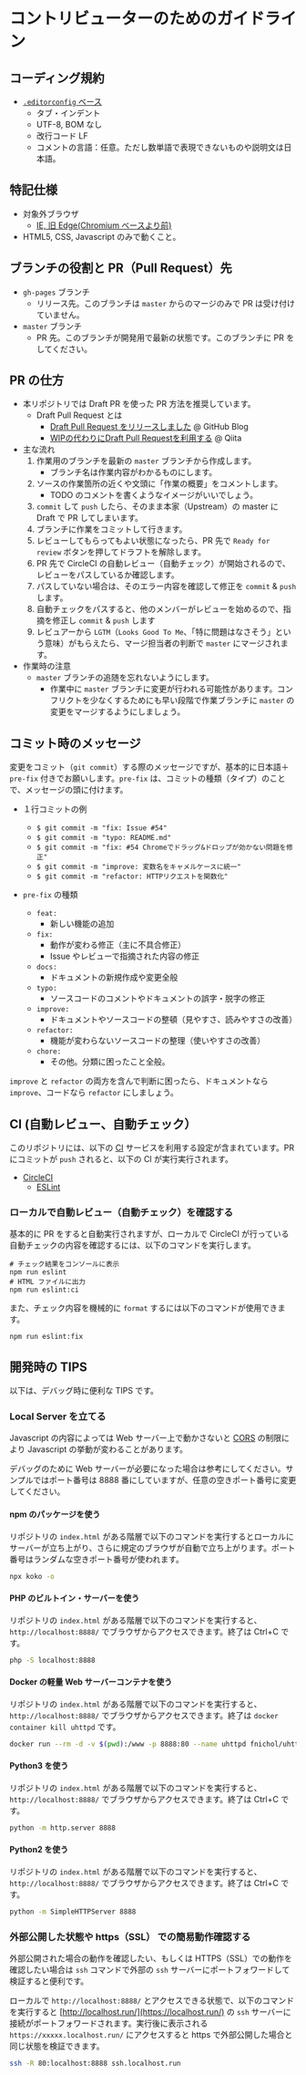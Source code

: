 # コントリビューターのためのガイドライン

## コーディング規約

- [`.editorconfig` ベース](https://github.com/hidao80/mastogetter/blob/master/.editorconfig)
  - タブ・インデント
  - UTF-8, BOM なし
  - 改行コード LF
  - コメントの言語：任意。ただし数単語で表現できないものや説明文は日本語。

## 特記仕様

- 対象外ブラウザ
  - [IE, 旧 Edge(Chromium ベースより前)](https://github.com/hidao80/mastogetter/issues/52#issuecomment-572322561)
- HTML5, CSS, Javascript のみで動くこと。

## ブランチの役割と PR（Pull Request）先

- `gh-pages` ブランチ
  - リリース先。このブランチは `master` からのマージのみで PR は受け付けていません。
- `master` ブランチ
  - PR 先。このブランチが開発用で最新の状態です。このブランチに PR をしてください。

## PR の仕方

- 本リポジトリでは Draft PR を使った PR 方法を推奨しています。
  - Draft Pull Request とは
    - [Draft Pull Request をリリースしました](https://github.blog/jp/2019-02-19-introducing-draft-pull-requests/) @ GitHub Blog
    - [WIPの代わりにDraft Pull Requestを利用する](https://qiita.com/tatane616/items/13da1b6797a7b871ad58) @ Qiita
- 主な流れ
    1. 作業用のブランチを最新の `master` ブランチから作成します。
        - ブランチ名は作業内容がわかるものにします。
    2. ソースの作業箇所の近くや文頭に「作業の概要」をコメントします。
        - TODO のコメントを書くようなイメージがいいでしょう。
    3. `commit` して `push` したら、そのまま本家（Upstream）の master に Draft で PR してしまいます。
    4. ブランチに作業をコミットして行きます。
    5. レビューしてもらってもよい状態になったら、PR 先で `Ready for review` ボタンを押してドラフトを解除します。
    6. PR 先で CircleCI の自動レビュー（自動チェック）が開始されるので、レビューをパスしているか確認します。
    7. パスしていない場合は、そのエラー内容を確認して修正を `commit` & `push` します。
    8. 自動チェックをパスすると、他のメンバーがレビューを始めるので、指摘を修正し `commit` & `push` します
    9. レビュアーから `LGTM`（`Looks Good To Me`、「特に問題はなさそう」という意味）がもらえたら、マージ担当者の判断で `master` にマージされます。
- 作業時の注意
  - `master` ブランチの追随を忘れないようにします。
    - 作業中に `master` ブランチに変更が行われる可能性があります。コンフリクトを少なくするためにも早い段階で作業ブランチに `master` の変更をマージするようにしましょう。

## コミット時のメッセージ

変更をコミット（`git commit`）する際のメッセージですが、基本的に日本語＋`pre-fix` 付きでお願いします。`pre-fix` は、コミットの種類（タイプ）のことで、メッセージの頭に付けます。

- １行コミットの例
  - `$ git commit -m "fix: Issue #54"`
  - `$ git commit -m "typo: README.md"`
  - `$ git commit -m "fix: #54 Chromeでドラッグ&ドロップが効かない問題を修正"`
  - `$ git commit -m "improve: 変数名をキャメルケースに統一"`
  - `$ git commit -m "refactor: HTTPリクエストを関数化"`

- `pre-fix` の種類
  - `feat:`
    - 新しい機能の追加
  - `fix:`
    - 動作が変わる修正（主に不具合修正）
    - Issue やレビューで指摘された内容の修正
  - `docs:`
    - ドキュメントの新規作成や変更全般
  - `typo:`
    - ソースコードのコメントやドキュメントの誤字・脱字の修正
  - `improve:`
    - ドキュメントやソースコードの整頓（見やすさ、読みやすさの改善）
  - `refactor:`
    - 機能が変わらないソースコードの整理（使いやすさの改善）
  - `chore:`
    - その他。分類に困ったこと全般。

`improve` と `refactor` の両方を含んで判断に困ったら、ドキュメントなら `improve`、コードなら `refactor` にしましょう。

## CI (自動レビュー、自動チェック）

このリポジトリには、以下の [CI](https://ja.wikipedia.org/wiki/%E7%B6%99%E7%B6%9A%E7%9A%84%E3%82%A4%E3%83%B3%E3%83%86%E3%82%B0%E3%83%AC%E3%83%BC%E3%82%B7%E3%83%A7%E3%83%B3) サービスを利用する設定が含まれています。PR にコミットが `push` されると、以下の CI が実行実行されます。

- [CircleCI](https://www.google.com/search?q=site:qiita.com+CircleCI)
  - [ESLint](https://www.google.com/search?q=site:qiita.com+ESLint)

### ローカルで自動レビュー（自動チェック）を確認する

基本的に PR をすると自動実行されますが、ローカルで CircleCI が行っている自動チェックの内容を確認するには、以下のコマンドを実行します。

```terminal
# チェック結果をコンソールに表示
npm run eslint
# HTML ファイルに出力
npm run eslint:ci
```

また、チェック内容を機械的に `format` するには以下のコマンドが使用できます。

```terminal
npm run eslint:fix
```

## 開発時の TIPS

以下は、デバッグ時に便利な TIPS です。

### Local Server を立てる

Javascript の内容によっては Web サーバー上で動かさないと [CORS](https://developer.mozilla.org/ja/docs/Web/HTTP/CORS) の制限により Javascript の挙動が変わることがあります。

デバッグのために Web サーバーが必要になった場合は参考にしてください。サンプルではポート番号は 8888 番にしていますが、任意の空きポート番号に変更してください。

#### npm のパッケージを使う

リポジトリの `index.html` がある階層で以下のコマンドを実行するとローカルにサーバーが立ち上がり、さらに規定のブラウザが自動で立ち上がります。ポート番号はランダムな空きポート番号が使われます。

```bash
npx koko -o
```

#### PHP のビルトイン・サーバーを使う

リポジトリの `index.html` がある階層で以下のコマンドを実行すると、`http://localhost:8888/` でブラウザからアクセスできます。終了は Ctrl+C です。

```bash
php -S localhost:8888
```

#### Docker の軽量 Web サーバーコンテナを使う

リポジトリの `index.html` がある階層で以下のコマンドを実行すると、`http://localhost:8888/` でブラウザからアクセスできます。終了は `docker container kill uhttpd` です。

```bash
docker run --rm -d -v $(pwd):/www -p 8888:80 --name uhttpd fnichol/uhttpd
```

#### Python3 を使う

リポジトリの `index.html` がある階層で以下のコマンドを実行すると、`http://localhost:8888/` でブラウザからアクセスできます。終了は Ctrl+C です。

```bash
python -m http.server 8888
```

#### Python2 を使う

リポジトリの `index.html` がある階層で以下のコマンドを実行すると、`http://localhost:8888/` でブラウザからアクセスできます。終了は Ctrl+C です。

```bash
python -m SimpleHTTPServer 8888
```

### 外部公開した状態や https（SSL） での簡易動作確認する

外部公開された場合の動作を確認したい、もしくは HTTPS（SSL）での動作を確認したい場合は `ssh` コマンドで外部の `ssh` サーバーにポートフォワードして検証すると便利です。

ローカルで `http://localhost:8888/` とアクセスできる状態で、以下のコマンドを実行すると [http://localhost.run/](https://localhost.run/) の `ssh` サーバーに接続がポートフォワードされます。実行後に表示される `https://xxxxx.localhost.run/` にアクセスすると https で外部公開した場合と同じ状態を検証できます。

```bash
ssh -R 80:localhost:8888 ssh.localhost.run
```
